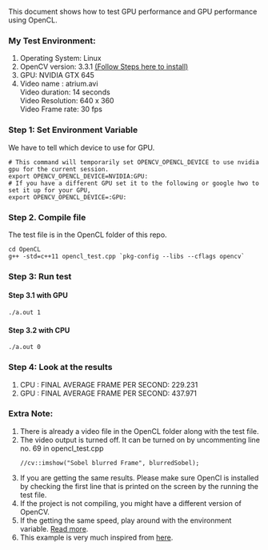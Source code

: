 This document shows how to test GPU performance and GPU performance using OpenCL.


### My Test Environment: 
1. Operating System: Linux
2. OpenCV version: 3.3.1 [(Follow Steps here to install)](/OpenCV_installation_steps.md)
3. GPU: NVIDIA GTX 645
4. Video name : atrium.avi \
    Video duration: 14 seconds\
    Video Resolution: 640 x 360\
    Video Frame rate: 30 fps



### Step 1: Set Environment Variable
We have to tell which device to use for GPU. 
```
# This command will temporarily set OPENCV_OPENCL_DEVICE to use nvidia gpu for the current session.  
export OPENCV_OPENCL_DEVICE=NVIDIA:GPU:
# If you have a different GPU set it to the following or google hwo to set it up for your GPU,
export OPENCV_OPENCL_DEVICE=:GPU:
```

### Step 2. Compile file
The test file is in the OpenCL folder of this repo.
```
cd OpenCL
g++ -std=c++11 opencl_test.cpp `pkg-config --libs --cflags opencv`
```
### Step 3: Run test

#### Step 3.1 with GPU 
```
./a.out 1
```

#### Step 3.2 with CPU 
```
./a.out 0
```

### Step 4: Look at the results
1. CPU : FINAL AVERAGE FRAME PER SECOND: 229.231
2. GPU : FINAL AVERAGE FRAME PER SECOND: 437.971

### Extra Note:
1. There is already a video file in the OpenCL folder along with the test file.
2. The video output is turned off. It can be turned on by uncommenting line no. 69 in opencl_test.cpp
    ``` 
    //cv::imshow("Sobel blurred Frame", blurredSobel);
    ```
3. If you are getting the same results. Please make sure OpenCl is installed by checking the first line 
that is printed on the screen by the running the test file.
4. If the project is not compiling, you might have a different version of OpenCV.
5. If the getting the same speed, play around with the environment variable. [Read more](http://answers.opencv.org/question/59115/opencv-30-beta-and-opencl-setdevice/). 
6. This example is very much inspired from [here](http://answers.opencv.org/question/58331/opencv-300-and-opencl-benchmark-sobel-edge-detection/).

